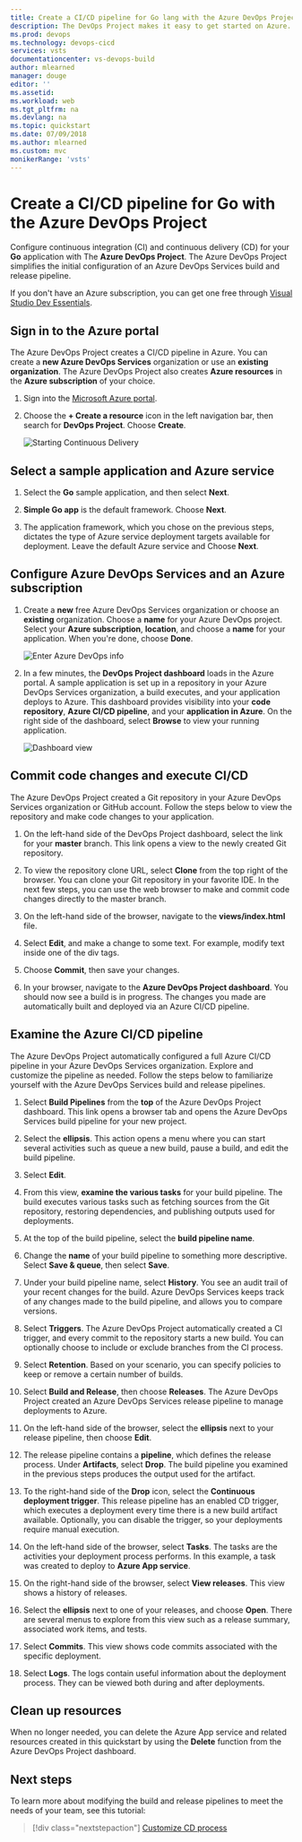 ```yaml
---
title: Create a CI/CD pipeline for Go lang with the Azure DevOps Project  | Quickstart
description: The DevOps Project makes it easy to get started on Azure. It helps you launch a Go lang web app on an Azure service in a few quick steps.
ms.prod: devops
ms.technology: devops-cicd
services: vsts
documentationcenter: vs-devops-build
author: mlearned
manager: douge
editor: ''
ms.assetid:
ms.workload: web
ms.tgt_pltfrm: na
ms.devlang: na
ms.topic: quickstart
ms.date: 07/09/2018
ms.author: mlearned
ms.custom: mvc
monikerRange: 'vsts'
---
```



# Create a CI/CD pipeline for Go with the Azure DevOps Project

Configure continuous integration (CI) and continuous delivery (CD) for your **Go** application with The **Azure DevOps Project**.  The Azure DevOps Project simplifies the initial configuration of an Azure DevOps Services build and release pipeline.

If you don't have an Azure subscription, you can get one free through [Visual Studio Dev Essentials](https://visualstudio.microsoft.com/dev-essentials/).

## Sign in to the Azure portal

The Azure DevOps Project creates a CI/CD pipeline in Azure.  You can create a **new Azure DevOps Services** organization or use an **existing organization**.  The Azure DevOps Project also creates **Azure resources** in the **Azure subscription** of your choice.

1. Sign into the [Microsoft Azure portal](https://portal.azure.com).

1. Choose the **+ Create a resource** icon in the left navigation bar, then search for **DevOps Project**.  Choose **Create**.

   	![Starting Continuous Delivery](_img/azure-devops-project-go/fullbrowser.png)

## Select a sample application and Azure service

1. Select the **Go** sample application, and then select **Next**.

1. **Simple Go app** is the default framework.  Choose **Next**. 

1. The application framework, which you chose on the previous steps, dictates the type of Azure service deployment targets available for deployment.  Leave the default Azure service and Choose **Next**.

## Configure Azure DevOps Services and an Azure subscription 

1. Create a **new** free Azure DevOps Services organization or choose an **existing** organization.  Choose a **name** for your Azure DevOps project.  Select your **Azure subscription**, **location**, and choose a **name** for your application.  When you're done, choose **Done**.

    ![Enter Azure DevOps info](_img/azure-devops-project-go/vstsazureinfo.png)

1. In a few minutes, the **DevOps Project dashboard** loads in the Azure portal.  A sample application is set up in a repository in your Azure DevOps Services organization, a build executes, and your application deploys to Azure.  This dashboard provides visibility into your **code repository**, **Azure CI/CD pipeline**, and your **application in Azure**.  On the right side of the dashboard, select **Browse** to view your running application.

   	![Dashboard view](_img/azure-devops-project-go/dashboardnopreview.png) 

## Commit code changes and execute CI/CD

The Azure DevOps Project created a Git repository in your Azure DevOps Services organization or GitHub account.  Follow the steps below to view the repository and make code changes to your application.

1. On the left-hand side of the DevOps Project dashboard, select the link for your **master** branch.  This link opens a view to the newly created Git repository.

1. To view the repository clone URL, select **Clone** from the top right of the browser. You can clone your Git repository in your favorite IDE.  In the next few steps, you can use the web browser to make and commit code changes directly to the master branch.

1. On the left-hand side of the browser, navigate to the **views/index.html** file.

1. Select **Edit**, and make a change to some text.  For example, modify text inside one of the div tags.

1. Choose **Commit**, then save your changes.

1. In your browser, navigate to the **Azure DevOps Project dashboard**.  You should now see a build is in progress.  The changes you made are automatically built and deployed via an Azure CI/CD pipeline.

## Examine the Azure CI/CD pipeline

The Azure DevOps Project automatically configured a full Azure CI/CD pipeline in your Azure DevOps Services organization.  Explore and customize the pipeline as needed.  Follow the steps below to familiarize yourself with the Azure DevOps Services build and release pipelines.

1. Select **Build Pipelines** from the **top** of the Azure DevOps Project dashboard.  This link opens a browser tab and opens the Azure DevOps Services build pipeline for your new project.

1. Select the **ellipsis**.  This action opens a menu where you can start several activities such as queue a new build, pause a build, and edit the build pipeline.

1. Select **Edit**.

1. From this view, **examine the various tasks** for your build pipeline.  The build executes various tasks such as fetching sources from the Git repository, restoring dependencies, and publishing outputs used for deployments.

1. At the top of the build pipeline, select the **build pipeline name**.

1. Change the **name** of your build pipeline to something more descriptive.  Select **Save & queue**, then select **Save**.

1. Under your build pipeline name, select **History**.  You see an audit trail of your recent changes for the build.  Azure DevOps Services keeps track of any changes made to the build pipeline, and allows you to compare versions.

1. Select **Triggers**.  The Azure DevOps Project automatically created a CI trigger, and every commit to the repository starts a new build.  You can optionally choose to include or exclude branches from the CI process.

1. Select **Retention**.  Based on your scenario, you can specify policies to keep or remove a certain number of builds.

1. Select **Build and Release**, then choose **Releases**.  The Azure DevOps Project created an Azure DevOps Services release pipeline to manage deployments to Azure.

1. On the left-hand side of the browser, select the **ellipsis** next to your release pipeline, then choose **Edit**.

1. The release pipeline contains a **pipeline**, which defines the release process.  Under **Artifacts**, select **Drop**.  The build pipeline you examined in the previous steps produces the output used for the artifact. 

1. To the right-hand side of the **Drop** icon, select the **Continuous deployment trigger**.  This release pipeline has an enabled CD trigger, which executes a deployment every time there is a new build artifact available.  Optionally, you can disable the trigger, so your deployments require manual execution. 

1. On the left-hand side of the browser, select **Tasks**.  The tasks are the activities your deployment process performs.  In this example, a task was created to deploy to **Azure App service**.

1. On the right-hand side of the browser, select **View releases**.  This view shows a history of releases.

1. Select the **ellipsis** next to one of your releases, and choose **Open**.  There are several menus to explore from this view such as a release summary, associated work items, and tests.

1. Select **Commits**.  This view shows code commits associated with the specific deployment. 

1. Select **Logs**.  The logs contain useful information about the deployment process.  They can be viewed both during and after deployments.

## Clean up resources

When no longer needed, you can delete the Azure App service and related resources created in this quickstart by using the **Delete** function from the Azure DevOps Project dashboard.

## Next steps

To learn more about modifying the build and release pipelines to meet the needs of your team, see this tutorial:

> [!div class="nextstepaction"]
> [Customize CD process](https://docs.microsoft.com/azure/devops/pipelines/release/define-multistage-release-process?view=vsts)

